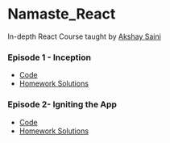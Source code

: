 # Namaste_React
In-depth React Course taught by [Akshay Saini](https://www.linkedin.com/in/akshaymarch7/)

### Episode 1 - Inception
- [Code](./Episode-1/Code)
- [Homework Solutions](./Episode-1/HomeWork.md)

### Episode 2- Igniting the App
- [Code](./Episode-2/Code)
- [Homework Solutions](./Episode-2/HomeWork.md)
